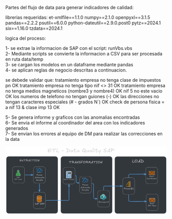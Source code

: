 Partes del flujo de data para generar indicadores de calidad:

librerias requeridas:
et-xmlfile==1.1.0
numpy==2.1.0
openpyxl==3.1.5
pandas==2.2.2
psutil==6.0.0
python-dateutil==2.9.0.post0
pytz==2024.1
six==1.16.0
tzdata==2024.1

logica del proceso:

1- se extrae la informacion de SAP con el script: runVbs.vbs  
2- Mediante scripts se convierte la informacion a CSV para ser procesada en ruta data/temp  
3- se cargan los modelos en un dataframe mediante pandas  
4- se aplican reglas de negocio descritas a continuacion.

<VALIDACIONES>  
se debede validar que:  
tratamiento empresa no tenga clase de impuestos pn OK  
tratamiento empresa no tenga tipo nif <> 31 OK  
tratamiento empresa no tenga medios magneticos (nombre3 y nombre4) OK  
nif 5 no este vacio OK  
los numeros de telefono no tengan guiones (-) OK  
las direcciones no tengan caracteres especiales (# - grados N`) OK  
check de persona fisica = a nif 13 & clase imp 13 OK  
  
5- Se genera informe y graficos con las anomalias encontradas  
6- Se envia el informe al coordinador del area con los indicadores generados  
7- Se envian los errores al equipo de DM para realizar las correcciones en la data  
  
![image](image.png)
